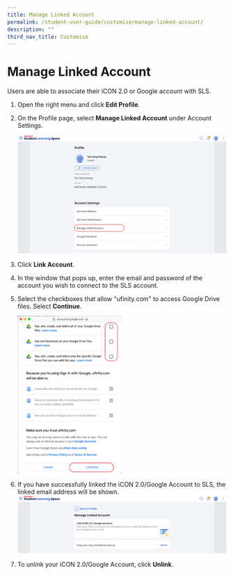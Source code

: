 ```yaml
---
title: Manage Linked Account
permalink: /student-user-guide/customise/manage-linked-account/
description: ""
third_nav_title: Customise
---
```

<h1 id="manage-linked-account">Manage Linked Account</h1>
<p>Users are able to associate their iCON 2.0 or Google account with SLS. </p>
<ol>
<li>Open the right menu and click <strong>Edit Profile</strong>.</li>
<li><p>On the Profile page, select <strong>Manage Linked Account</strong> under Account Settings. </p>
<p> <img src="/images/1Student/Cu-LinkedAccount.png"></p>
</li>
<li><p>Click <strong>Link Account</strong>.</p>
</li>
<li>In the window that pops up, enter the email and password of the account you wish to connect to the SLS account. </li>
<li><p>Select the checkboxes that allow "ufinity.com" to access Google Drive files. Select <strong>Continue</strong>. </p>
<p><img style="width: 50%;" src="/images/1Student/Cu-LinkedAccount2.png"></p>
</li>
<li><p>If you have successfully linked the iCON 2.0/Google Account to SLS, the linked email address will be shown. <img src="/images/1Student/Cu-LinkedAccount1.png"></p>
</li>
<li>To unlink your iCON 2.0/Google Account, click <strong>Unlink</strong>.</li>
</ol>